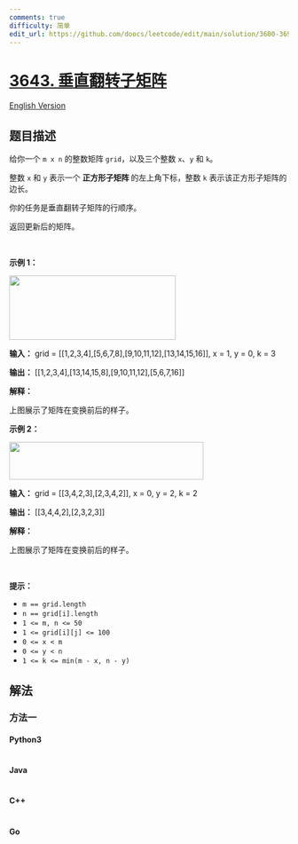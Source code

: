 ```yaml
---
comments: true
difficulty: 简单
edit_url: https://github.com/doocs/leetcode/edit/main/solution/3600-3699/3643.Flip%20Square%20Submatrix%20Vertically/README.md
---
```


<!-- problem:start -->

# [3643. 垂直翻转子矩阵](https://leetcode.cn/problems/flip-square-submatrix-vertically)

[English Version](/solution/3600-3699/3643.Flip%20Square%20Submatrix%20Vertically/README_EN.md)

## 题目描述

<!-- description:start -->

<p>给你一个 <code>m x n</code> 的整数矩阵 <code>grid</code>，以及三个整数 <code>x</code>、<code>y</code> 和 <code>k</code>。</p>

<p>整数 <code>x</code> 和 <code>y</code> 表示一个&nbsp;<strong>正方形子矩阵&nbsp;</strong>的左上角下标，整数 <code>k</code> 表示该正方形子矩阵的边长。</p>

<p>你的任务是垂直翻转子矩阵的行顺序。</p>

<p>返回更新后的矩阵。</p>

<p>&nbsp;</p>

<p><strong class="example">示例 1：</strong></p>
<img alt="" src="https://fastly.jsdelivr.net/gh/doocs/leetcode@main/solution/3600-3699/3643.Flip%20Square%20Submatrix%20Vertically/images/gridexmdrawio.png" style="width: 300px; height: 116px;" />
<div class="example-block">
<p><strong>输入：</strong> <span class="example-io">grid = </span>[[1,2,3,4],[5,6,7,8],[9,10,11,12],[13,14,15,16]]<span class="example-io">, x = 1, y = 0, k = 3</span></p>

<p><strong>输出：</strong> <span class="example-io">[[1,2,3,4],[13,14,15,8],[9,10,11,12],[5,6,7,16]]</span></p>

<p><strong>解释：</strong></p>

<p>上图展示了矩阵在变换前后的样子。</p>
</div>

<p><strong class="example">示例 2：</strong></p>
<img alt="" src="https://fastly.jsdelivr.net/gh/doocs/leetcode@main/solution/3600-3699/3643.Flip%20Square%20Submatrix%20Vertically/images/gridexm2drawio.png" style="width: 350px; height: 68px;" />
<div class="example-block">
<p><strong>输入：</strong> <span class="example-io">grid = [[3,4,2,3],[2,3,4,2]], x = 0, y = 2, k = 2</span></p>

<p><strong>输出：</strong> <span class="example-io">[[3,4,4,2],[2,3,2,3]]</span></p>

<p><strong>解释：</strong></p>

<p>上图展示了矩阵在变换前后的样子。</p>
</div>

<p>&nbsp;</p>

<p><strong>提示：</strong></p>

<ul>
	<li><code>m == grid.length</code></li>
	<li><code>n == grid[i].length</code></li>
	<li><code>1 &lt;= m, n &lt;= 50</code></li>
	<li><code>1 &lt;= grid[i][j] &lt;= 100</code></li>
	<li><code>0 &lt;= x &lt; m</code></li>
	<li><code>0 &lt;= y &lt; n</code></li>
	<li><code>1 &lt;= k &lt;= min(m - x, n - y)</code></li>
</ul>

<!-- description:end -->

## 解法

<!-- solution:start -->

### 方法一

<!-- tabs:start -->

#### Python3

```python

```

#### Java

```java

```

#### C++

```cpp

```

#### Go

```go

```

<!-- tabs:end -->

<!-- solution:end -->

<!-- problem:end -->
